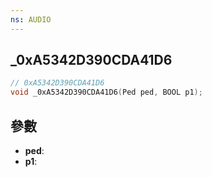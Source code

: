 ```yaml
---
ns: AUDIO
---
```

## _0xA5342D390CDA41D6

```c
// 0xA5342D390CDA41D6
void _0xA5342D390CDA41D6(Ped ped, BOOL p1);
```


## 參數
* **ped**: 
* **p1**: 

